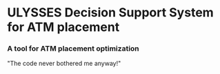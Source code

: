 # ULYSSES Decision Support System for ATM placement #
### A tool for ATM placement optimization
"The code never bothered me anyway!"